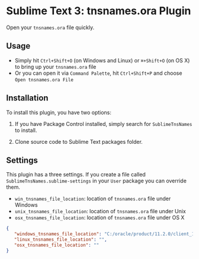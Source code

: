 # Sublime Text 3: tnsnames.ora Plugin

Open your `tnsnames.ora` file quickly.

## Usage

 - Simply hit `Ctrl+Shift+O` (on Windows and Linux) or `⌘+Shift+O` (on OS X) to bring up your `tnsnames.ora` file
 - Or you can open it via `Command Palette`, hit `Ctrl+Shift+P` and choose `Open tnsnames.ora File`

## Installation

To install this plugin, you have two options:

1. If you have Package Control installed, simply search for `SublimeTnsNames` to install.

2. Clone source code to Sublime Text packages folder.

## Settings

This plugin has a three settings. If you create a file called `SublimeTnsNames.sublime-settings` in your `User` package you can override them.

 - `win_tnsnames_file_location`: location of `tnsnames.ora` file under Windows
 - `unix_tnsnames_file_location`: location of `tnsnames.ora` file under Unix
 - `osx_tnsnames_file_location`: location of `tnsnames.ora` file under OS X

``` JSON
{
   "windows_tnsnames_file_location": "C:/oracle/product/11.2.0/client_1/network/admin/tnsnames.ora",
   "linux_tnsnames_file_location": "",
   "osx_tnsnames_file_location": ""
}
```
